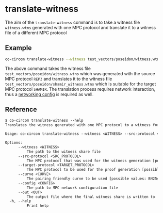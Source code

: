 # translate-witness

The aim of the `translate-witness` command is to take a witness file `witness.wtns` generated with one MPC protocol and translate it to a witness file of a different MPC protocol

## Example

```bash
co-circom translate-witness --witness test_vectors/poseidon/witness.wtns --src-protocol REP3 --target-protocol SHAMIR --curve BN254 --config configs/party1.toml --out test_vectors/poseidon/shamir_witness.wtns
```

The above command takes the witness file `test_vectors/poseidon/witness.wtns` which was generated with the source MPC protocol `REP3` and translates it to the witness file `test_vectors/poseidon/shamir_witness.wtns` which is suitable for the target MPC protocol `SHAMIR`. The translation process requires network interaction, thus a [networking config](./network-config.md) is required as well.

## Reference

```txt
$ co-circom translate-witness --help
Translates the witness generated with one MPC protocol to a witness for a different one

Usage: co-circom translate-witness --witness <WITNESS> --src-protocol <SRC_PROTOCOL> --target-protocol <TARGET_PROTOCOL> --curve <CURVE> --config <CONFIG> --out <OUT>

Options:
      --witness <WITNESS>
          The path to the witness share file
      --src-protocol <SRC_PROTOCOL>
          The MPC protocol that was used for the witness generation [possible values: REP3, SHAMIR]
      --target-protocol <TARGET_PROTOCOL>
          The MPC protocol to be used for the proof generation [possible values: REP3, SHAMIR]
      --curve <CURVE>
          The pairing friendly curve to be used [possible values: BN254, BLS12-381]
      --config <CONFIG>
          The path to MPC network configuration file
      --out <OUT>
          The output file where the final witness share is written to
  -h, --help
          Print help
```

